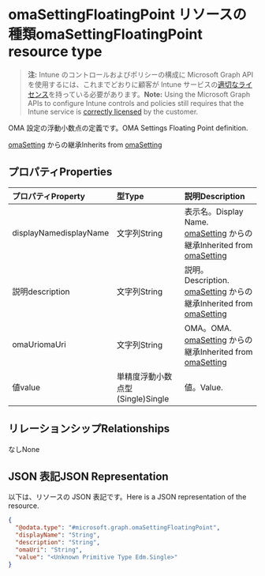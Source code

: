 # <a name="omasettingfloatingpoint-resource-type"></a><span data-ttu-id="20e50-101">omaSettingFloatingPoint リソースの種類</span><span class="sxs-lookup"><span data-stu-id="20e50-101">omaSettingFloatingPoint resource type</span></span>

> <span data-ttu-id="20e50-102">**注:** Intune のコントロールおよびポリシーの構成に Microsoft Graph API を使用するには、これまでどおりに顧客が Intune サービスの[適切なライセンス](https://go.microsoft.com/fwlink/?linkid=839381)を持っている必要があります。</span><span class="sxs-lookup"><span data-stu-id="20e50-102">**Note:** Using the Microsoft Graph APIs to configure Intune controls and policies still requires that the Intune service is [correctly licensed](https://go.microsoft.com/fwlink/?linkid=839381) by the customer.</span></span>

<span data-ttu-id="20e50-103">OMA 設定の浮動小数点の定義です。</span><span class="sxs-lookup"><span data-stu-id="20e50-103">OMA Settings Floating Point definition.</span></span>

<span data-ttu-id="20e50-104">[omaSetting](../resources/intune_deviceconfig_omasetting.md) からの継承</span><span class="sxs-lookup"><span data-stu-id="20e50-104">Inherits from [omaSetting](../resources/intune_deviceconfig_omasetting.md)</span></span>

## <a name="properties"></a><span data-ttu-id="20e50-105">プロパティ</span><span class="sxs-lookup"><span data-stu-id="20e50-105">Properties</span></span>
|<span data-ttu-id="20e50-106">プロパティ</span><span class="sxs-lookup"><span data-stu-id="20e50-106">Property</span></span>|<span data-ttu-id="20e50-107">型</span><span class="sxs-lookup"><span data-stu-id="20e50-107">Type</span></span>|<span data-ttu-id="20e50-108">説明</span><span class="sxs-lookup"><span data-stu-id="20e50-108">Description</span></span>|
|:---|:---|:---|
|<span data-ttu-id="20e50-109">displayName</span><span class="sxs-lookup"><span data-stu-id="20e50-109">displayName</span></span>|<span data-ttu-id="20e50-110">文字列</span><span class="sxs-lookup"><span data-stu-id="20e50-110">String</span></span>|<span data-ttu-id="20e50-111">表示名。</span><span class="sxs-lookup"><span data-stu-id="20e50-111">Display Name.</span></span> <span data-ttu-id="20e50-112">[omaSetting](../resources/intune_deviceconfig_omasetting.md) からの継承</span><span class="sxs-lookup"><span data-stu-id="20e50-112">Inherited from [omaSetting](../resources/intune_deviceconfig_omasetting.md)</span></span>|
|<span data-ttu-id="20e50-113">説明</span><span class="sxs-lookup"><span data-stu-id="20e50-113">description</span></span>|<span data-ttu-id="20e50-114">文字列</span><span class="sxs-lookup"><span data-stu-id="20e50-114">String</span></span>|<span data-ttu-id="20e50-115">説明。</span><span class="sxs-lookup"><span data-stu-id="20e50-115">Description.</span></span> <span data-ttu-id="20e50-116">[omaSetting](../resources/intune_deviceconfig_omasetting.md) からの継承</span><span class="sxs-lookup"><span data-stu-id="20e50-116">Inherited from [omaSetting](../resources/intune_deviceconfig_omasetting.md)</span></span>|
|<span data-ttu-id="20e50-117">omaUri</span><span class="sxs-lookup"><span data-stu-id="20e50-117">omaUri</span></span>|<span data-ttu-id="20e50-118">文字列</span><span class="sxs-lookup"><span data-stu-id="20e50-118">String</span></span>|<span data-ttu-id="20e50-119">OMA。</span><span class="sxs-lookup"><span data-stu-id="20e50-119">OMA.</span></span> <span data-ttu-id="20e50-120">[omaSetting](../resources/intune_deviceconfig_omasetting.md) からの継承</span><span class="sxs-lookup"><span data-stu-id="20e50-120">Inherited from [omaSetting](../resources/intune_deviceconfig_omasetting.md)</span></span>|
|<span data-ttu-id="20e50-121">値</span><span class="sxs-lookup"><span data-stu-id="20e50-121">value</span></span>|<span data-ttu-id="20e50-122">単精度浮動小数点型 (Single)</span><span class="sxs-lookup"><span data-stu-id="20e50-122">Single</span></span>|<span data-ttu-id="20e50-123">値。</span><span class="sxs-lookup"><span data-stu-id="20e50-123">Value.</span></span>|

## <a name="relationships"></a><span data-ttu-id="20e50-124">リレーションシップ</span><span class="sxs-lookup"><span data-stu-id="20e50-124">Relationships</span></span>
<span data-ttu-id="20e50-125">なし</span><span class="sxs-lookup"><span data-stu-id="20e50-125">None</span></span>
## <a name="json-representation"></a><span data-ttu-id="20e50-126">JSON 表記</span><span class="sxs-lookup"><span data-stu-id="20e50-126">JSON Representation</span></span>
<span data-ttu-id="20e50-127">以下は、リソースの JSON 表記です。</span><span class="sxs-lookup"><span data-stu-id="20e50-127">Here is a JSON representation of the resource.</span></span>
<!--{
  "blockType": "resource",
  "@odata.type": "microsoft.graph.omaSettingFloatingPoint"
}-->
``` json
{
  "@odata.type": "#microsoft.graph.omaSettingFloatingPoint",
  "displayName": "String",
  "description": "String",
  "omaUri": "String",
  "value": "<Unknown Primitive Type Edm.Single>"
}
```








